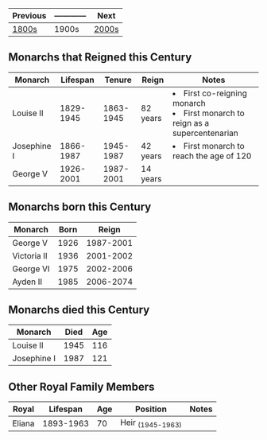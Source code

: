 | Previous | ———— | Next |
| - | - | - |
| [1800s] | 1900s | [2000s] |

[1800s]: ../1800_1899/readme.md
[2000s]: ../2000_2099/readme.md

## Monarchs that Reigned this Century
| Monarch | Lifespan | Tenure | Reign | Notes |
| ------- | ------- | ------- | ----- | ------- |
| Louise II | 1829-1945 | 1863-1945 | 82 years  |<li>First co-reigning monarch</li><li>First monarch to reign as a supercentenarian</li>|
| Josephine I | 1866-1987 | 1945-1987 | 42 years  |<li>First monarch to reach the age of 120</li>|
| George V | 1926-2001 | 1987-2001 | 14 years  ||

## Monarchs born this Century
| Monarch | Born | Reign |
| ------- | ------- | ----- |
| George V | 1926 | 1987-2001 |
| Victoria II | 1936 | 2001-2002 |
| George VI | 1975 | 2002-2006 |
| Ayden II | 1985 | 2006-2074 |


## Monarchs died this Century
| Monarch | Died | Age |
| ------- | ------- | ----- |
| Louise II | 1945 | 116 |
| Josephine I | 1987 | 121 |


## Other Royal Family Members

| Royal | Lifespan | Age | Position | Notes |
| ----- | -------- | --- | -------- | ----- |
| Eliana | 1893-1963 | 70 | Heir <sub>(1945-1963)</sub> ||
